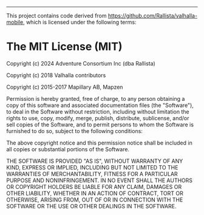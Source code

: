 ---

This project contains code derived from 
https://github.com/Rallista/valhalla-mobile,
which is licensed under the following terms:

# The MIT License (MIT)

Copyright (c) 2024 Adventure Consortium Inc (dba Rallista)

Copyright (c) 2018 Valhalla contributors  

Copyright (c) 2015-2017 Mapillary AB, Mapzen

Permission is hereby granted, free of charge, to any person obtaining a copy
of this software and associated documentation files (the "Software"), to deal
in the Software without restriction, including without limitation the rights
to use, copy, modify, merge, publish, distribute, sublicense, and/or sell
copies of the Software, and to permit persons to whom the Software is
furnished to do so, subject to the following conditions:

The above copyright notice and this permission notice shall be included in
all copies or substantial portions of the Software.

THE SOFTWARE IS PROVIDED "AS IS", WITHOUT WARRANTY OF ANY KIND, EXPRESS OR
IMPLIED, INCLUDING BUT NOT LIMITED TO THE WARRANTIES OF MERCHANTABILITY,
FITNESS FOR A PARTICULAR PURPOSE AND NONINFRINGEMENT. IN NO EVENT SHALL THE
AUTHORS OR COPYRIGHT HOLDERS BE LIABLE FOR ANY CLAIM, DAMAGES OR OTHER
LIABILITY, WHETHER IN AN ACTION OF CONTRACT, TORT OR OTHERWISE, ARISING FROM,
OUT OF OR IN CONNECTION WITH THE SOFTWARE OR THE USE OR OTHER DEALINGS IN
THE SOFTWARE.